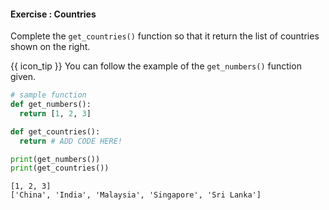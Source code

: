 #### Exercise : Countries

Complete the `get_countries()` function so that it return the list of countries shown on the right.

{{ icon_tip }} You can follow the example of the `get_numbers()` function given.

<include src="inputOutput.md" boilerplate>
<span id="input">

```python
# sample function
def get_numbers():
  return [1, 2, 3]

def get_countries():
  return # ADD CODE HERE!

print(get_numbers())
print(get_countries())
```
</span>
<span id="output">

```
[1, 2, 3]
['China', 'India', 'Malaysia', 'Singapore', 'Sri Lanka']
```
</span>
</include>
